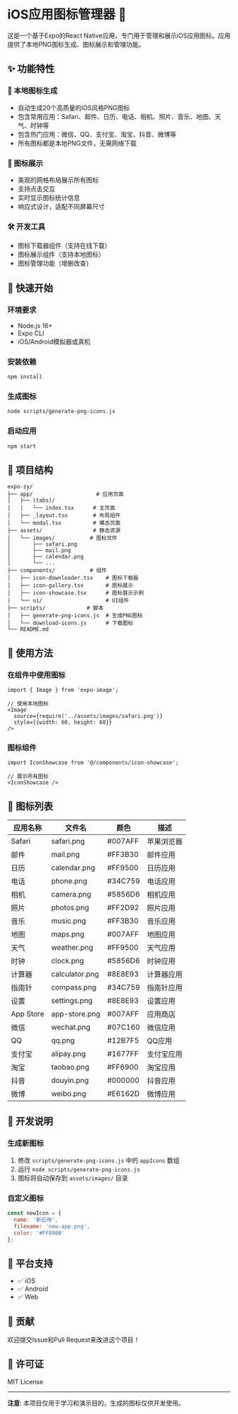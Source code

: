 # iOS应用图标管理器 📱

这是一个基于Expo的React Native应用，专门用于管理和展示iOS应用图标。应用提供了本地PNG图标生成、图标展示和管理功能。

## ✨ 功能特性

### 🎨 本地图标生成
- 自动生成20个高质量的iOS风格PNG图标
- 包含常用应用：Safari、邮件、日历、电话、相机、照片、音乐、地图、天气、时钟等
- 包含热门应用：微信、QQ、支付宝、淘宝、抖音、微博等
- 所有图标都是本地PNG文件，无需网络下载

### 📱 图标展示
- 美观的网格布局展示所有图标
- 支持点击交互
- 实时显示图标统计信息
- 响应式设计，适配不同屏幕尺寸

### 🛠️ 开发工具
- 图标下载器组件（支持在线下载）
- 图标展示组件（支持本地图标）
- 图标管理功能（增删改查）

## 🚀 快速开始

### 环境要求
- Node.js 16+
- Expo CLI
- iOS/Android模拟器或真机

### 安装依赖
```bash
npm install
```

### 生成图标
```bash
node scripts/generate-png-icons.js
```

### 启动应用
```bash
npm start
```

## 📁 项目结构

```
expo-zy/
├── app/                    # 应用页面
│   ├── (tabs)/
│   │   └── index.tsx      # 主页面
│   ├── _layout.tsx        # 布局组件
│   └── modal.tsx          # 模态页面
├── assets/                # 静态资源
│   └── images/           # 图标文件
│       ├── safari.png
│       ├── mail.png
│       ├── calendar.png
│       └── ...
├── components/           # 组件
│   ├── icon-downloader.tsx    # 图标下载器
│   ├── icon-gallery.tsx       # 图标展示
│   ├── icon-showcase.tsx      # 图标展示示例
│   └── ui/                    # UI组件
├── scripts/             # 脚本
│   ├── generate-png-icons.js  # 生成PNG图标
│   └── download-icons.js      # 下载图标
└── README.md
```

## 🎯 使用方法

### 在组件中使用图标
```tsx
import { Image } from 'expo-image';

// 使用本地图标
<Image 
  source={require('../assets/images/safari.png')} 
  style={{width: 60, height: 60}} 
/>
```

### 图标组件
```tsx
import IconShowcase from '@/components/icon-showcase';

// 展示所有图标
<IconShowcase />
```

## 🎨 图标列表

| 应用名称 | 文件名 | 颜色 | 描述 |
|---------|--------|------|------|
| Safari | safari.png | #007AFF | 苹果浏览器 |
| 邮件 | mail.png | #FF3B30 | 邮件应用 |
| 日历 | calendar.png | #FF9500 | 日历应用 |
| 电话 | phone.png | #34C759 | 电话应用 |
| 相机 | camera.png | #5856D6 | 相机应用 |
| 照片 | photos.png | #FF2D92 | 照片应用 |
| 音乐 | music.png | #FF3B30 | 音乐应用 |
| 地图 | maps.png | #007AFF | 地图应用 |
| 天气 | weather.png | #FF9500 | 天气应用 |
| 时钟 | clock.png | #5856D6 | 时钟应用 |
| 计算器 | calculator.png | #8E8E93 | 计算器应用 |
| 指南针 | compass.png | #34C759 | 指南针应用 |
| 设置 | settings.png | #8E8E93 | 设置应用 |
| App Store | app-store.png | #007AFF | 应用商店 |
| 微信 | wechat.png | #07C160 | 微信应用 |
| QQ | qq.png | #12B7F5 | QQ应用 |
| 支付宝 | alipay.png | #1677FF | 支付宝应用 |
| 淘宝 | taobao.png | #FF6900 | 淘宝应用 |
| 抖音 | douyin.png | #000000 | 抖音应用 |
| 微博 | weibo.png | #E6162D | 微博应用 |

## 🔧 开发说明

### 生成新图标
1. 修改 `scripts/generate-png-icons.js` 中的 `appIcons` 数组
2. 运行 `node scripts/generate-png-icons.js`
3. 图标将自动保存到 `assets/images/` 目录

### 自定义图标
```javascript
const newIcon = {
  name: '新应用',
  filename: 'new-app.png',
  color: '#FF0000'
};
```

## 📱 平台支持

- ✅ iOS
- ✅ Android  
- ✅ Web

## 🤝 贡献

欢迎提交Issue和Pull Request来改进这个项目！

## 📄 许可证

MIT License

---

**注意**: 本项目仅用于学习和演示目的，生成的图标仅供开发使用。
